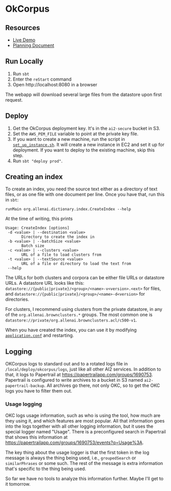 OkCorpus
========

## Resources
* [Live Demo](http://okcorpus.dev.ai2/)
* [Planning Document](https://docs.google.com/a/allenai.org/document/d/1DXx43Nrk-05ynk3KQm6_S6s3bQG15lf9dBEbTcKr24Y/edit#)

## Run Locally
1. Run `sbt`
2. Enter the `reStart` command
3. Open http://localhost:8080 in a browser

The webapp will download several large files from the datastore upon first request.

## Deploy
1. Get the OkCorpus deployment key. It's in the `ai2-secure` bucket in S3.
2. Set the `AWS_PEM_FILE` variable to point at the private key file.
3. If you want to create a new machine, run the script in [`set_up_instance.sh`](scripts/set_up_instance.sh). It will create a new instance in EC2 and set it up for deployment. If you want to deploy to the existing machine, skip this step.
4. Run `sbt "deploy prod"`.

## Creating an index
To create an index, you need the source text either as a directory of text files, or as one file with one document per line. Once you have that, run this in `sbt`:
```
runMain org.allenai.dictionary.index.CreateIndex --help
```
At the time of writing, this prints
```
Usage: CreateIndex [options]
 -d <value> | --destination <value>
       Directory to create the index in
 -b <value> | --batchSize <value>
       Batch size
 -c <value> | --clusters <value>
       URL of a file to load clusters from
 -t <value> | --textSource <value>
       URL of a file or directory to load the text from
 --help
```
The URLs for both clusters and corpora can be either file URLs or datastore URLs. A datastore URL looks like this: `datastore://{public|private}/<group>/<name>-v<version>.<ext>` for files, and `datastore://{public|private}/<group>/<name>-d<version>` for directories.

For clusters, I recommend using clusters from the private datastore, in any of the `org.allenai.brownclusters.*` groups. The most common one is `datastore://private/org.allenai.brownclusters.acl/c500-v1`.

When you have created the index, you can use it by modifying [`application.conf`](src/main/resources/application.conf) and restarting.

## Logging

OKCorpus logs to standard out and to a rotated logs file in `/local/deploy/okcorpus/logs`, just like all other AI2 services. In addition to that, it logs to Papertrail at https://papertrailapp.com/groups/1690753. Papertrail is configured to write archives to a bucket in S3 named `ai2-papertrail-backup`. All archives go there, not only OKC, so to get the OKC logs you have to filter them out.

### Usage logging

OKC logs usage information, such as who is using the tool, how much are they using it, and which features are most popular. All that information goes into the logs together with all other logging information, but it uses the special logger named "Usage". There is a preconfigured search in Papertrail that shows this information at https://papertrailapp.com/groups/1690753/events?q=Usage%3A.

The key thing about the usage logger is that the first token in the log message is always the thing being used, i.e., `groupedSearch` or `similarPhrases` or some such. The rest of the message is extra information that's specific to the thing being used.

So far we have no tools to analyze this information further. Maybe I'll get to it tomorrow.
